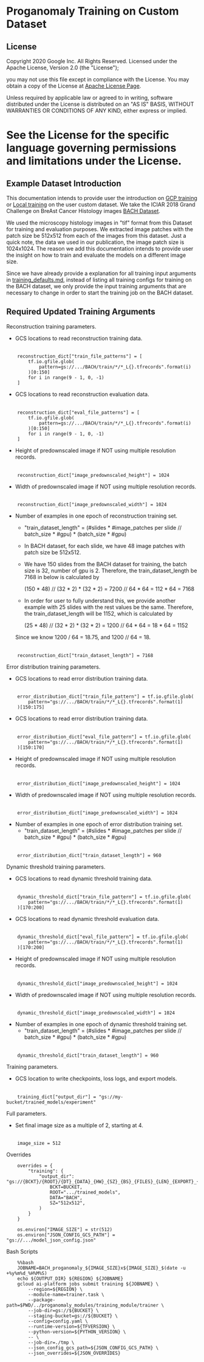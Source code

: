 # Proganomaly Training on Custom Dataset

## License

Copyright 2020 Google Inc. All Rights Reserved.
Licensed under the Apache License, Version 2.0 (the "License");

you may not use this file except in compliance with the License.
You may obtain a copy of the License at [Apache License Page](http://www.apache.org/licenses/LICENSE-2.0).

Unless required by applicable law or agreed to in writing, software distributed under the License is distributed on an 
"AS IS" BASIS, WITHOUT WARRANTIES OR CONDITIONS OF ANY KIND, either express or implied.

See the License for the specific language governing permissions and
limitations under the License.
===================================================

## Example Dataset Introduction
This documentation intends to provide user the introduction on 
[GCP training](/notebooks/train_gcp.ipynb) or 
[Local training](/notebooks/train_local.ipynb)
on the user custom dataset. We take the ICIAR 
2018 Grand Challenge on BreAst Cancer Histology images 
[BACH Dataset](https://iciar2018-challenge.grand-challenge.org/Dataset/).

We used the microscopy histology images in "tif" format from this Dataset for training and evaluation purposes. We 
extracted image patches with the patch size be 512x512 from each of the images from this dataset. Just a quick note, the 
data we used in our publication, the image patch size is 1024x1024. The reason we add this documentation intends to 
provide user the insight on how to train and evaluate the models on a different image size. 

Since we have already provide a explanation for all training input arguments in 
[training_defaults.md](documentation/training_defaults.md), instead of listing all training configs for training on the 
BACH dataset, we only provide the input training arguments that are necessary to change in order to start the training 
job on the BACH dataset. 

## Required Updated Training Arguments 

Reconstruction training parameters.

- GCS locations to read reconstruction training data.
######
        reconstruction_dict["train_file_patterns"] = [
            tf.io.gfile.glob(
                pattern=gs://.../BACH/train/*/*_L{}.tfrecords".format(i)
            )[0:150]
            for i in range(9 - 1, 0, -1)
        ]
        
- GCS locations to read reconstruction evaluation data.
######
        reconstruction_dict["eval_file_patterns"] = [
            tf.io.gfile.glob(
                pattern=gs://.../BACH/train/*/*_L{}.tfrecords".format(i)
            )[0:150]
            for i in range(9 - 1, 0, -1)
        ]
        
- Height of predownscaled image if NOT using multiple resolution records.
######
        reconstruction_dict["image_predownscaled_height"] = 1024
        
- Width of predownscaled image if NOT using multiple resolution records.
######
        reconstruction_dict["image_predownscaled_width"] = 1024

- Number of examples in one epoch of reconstruction training set.
    - "train_dataset_length" = (#slides * #image_patches per slide // batch_size * #gpu) * (batch_size * #gpu)
    - In BACH dataset, for each slide, we have 48 image patches with patch size be 512x512. 
    - We have 150 slides from the BACH dataset for training, the batch size is 32, number of gpu is 2. Therefore, 
    the train_dataset_length be 7168 in below is calculated by
    
        (150 * 48) // (32 * 2) * (32 * 2) = 7200 // 64 * 64 = 112 * 64 = 7168
    - In order for user to fully understand this, we provide another example with 25 slides with the rest values be 
    the same. Therefore, the train_dataset_length will be 1152, which is calculated by
    
        (25 * 48) // (32 * 2) * (32 * 2) = 1200 // 64 * 64 = 18 * 64 = 1152
    
    Since we know 1200 / 64 = 18.75, and 1200 // 64 = 18.
######
        reconstruction_dict["train_dataset_length"] = 7168

Error distribution training parameters.

- GCS locations to read error distribution training data.
######
        error_distribution_dict["train_file_pattern"] = tf.io.gfile.glob(
            pattern="gs://.../BACH/train/*/*_L{}.tfrecords".format(1)
        )[150:175]
        
- GCS locations to read error distribution training data.
######
        error_distribution_dict["eval_file_pattern"] = tf.io.gfile.glob(
            pattern="gs://.../BACH/train/*/*_L{}.tfrecords".format(1)
        )[150:170]

- Height of predownscaled image if NOT using multiple resolution records.
######
        error_distribution_dict["image_predownscaled_height"] = 1024
        
- Width of predownscaled image if NOT using multiple resolution records.
######
        error_distribution_dict["image_predownscaled_width"] = 1024

- Number of examples in one epoch of error distribution training set.
    - "train_dataset_length" = (#slides * #image_patches per slide // batch_size * #gpu) * (batch_size * #gpu)
######
        error_distribution_dict["train_dataset_length"] = 960

Dynamic threshold training parameters.

- GCS locations to read dynamic threshold training data.
######
        dynamic_threshold_dict["train_file_pattern"] = tf.io.gfile.glob(
            pattern="gs://.../BACH/train/*/*_L{}.tfrecords".format(1)
        )[170:200]
- GCS locations to read dynamic threshold evaluation data.
######
        dynamic_threshold_dict["eval_file_pattern"] = tf.io.gfile.glob(
            pattern="gs://.../BACH/train/*/*_L{}.tfrecords".format(1)
        )[170:200]

- Height of predownscaled image if NOT using multiple resolution records.
######
        dynamic_threshold_dict["image_predownscaled_height"] = 1024
        
- Width of predownscaled image if NOT using multiple resolution records.
######
        dynamic_threshold_dict["image_predownscaled_width"] = 1024

- Number of examples in one epoch of dynamic threshold training set.
    - "train_dataset_length" = (#slides * #image_patches per slide // batch_size * #gpu) * (batch_size * #gpu)
######
        dynamic_threshold_dict["train_dataset_length"] = 960

Training parameters.

- GCS location to write checkpoints, loss logs, and export models.
######
        training_dict["output_dir"] = "gs://my-bucket/trained_models/experiment"

Full parameters.

- Set final image size as a multiple of 2, starting at 4.
######
        image_size = 512

Overrides

        overrides = {
            "training": {
                "output_dir": "gs://{BCKT}/{ROOT}/{DT}_{DATA}_{HW}_{SZ}_{BS}_{FILES}_{LEN}_{EXPORT}_{MISC}".format(
                    BCKT=BUCKET,
                    ROOT=".../trained_models",
                    DATA="BACH",
                    SZ="512x512",
                )
            }
        }
        
        os.environ["IMAGE_SIZE"] = str(512)
        os.environ["JSON_CONFIG_GCS_PATH"] = "gs://.../model_json_config.json"

Bash Scripts

        %%bash
        JOBNAME=BACH_proganomaly_${IMAGE_SIZE}x${IMAGE_SIZE}_$(date -u +%y%m%d_%H%M%S)
        echo ${OUTPUT_DIR} ${REGION} ${JOBNAME}
        gcloud ai-platform jobs submit training ${JOBNAME} \
            --region=${REGION} \
            --module-name=trainer.task \
            --package-path=$PWD/../proganomaly_modules/training_module/trainer \
            --job-dir=gs://${BUCKET} \
            --staging-bucket=gs://${BUCKET} \
            --config=config.yaml \
            --runtime-version=${TFVERSION} \
            --python-version=${PYTHON_VERSION} \
            -- \
            --job-dir=./tmp \
            --json_config_gcs_path=${JSON_CONFIG_GCS_PATH} \
            --json_overrides=${JSON_OVERRIDES}